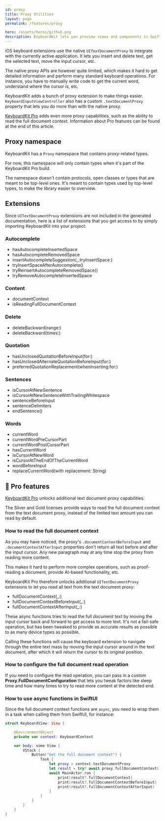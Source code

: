 ```yaml
---
id: proxy
title: Proxy Utilities
layout: page
permalink: /features/proxy

hero: /assets/heros/github.png
description: KeyboardKit lets you preview views and components in SwiftUI.
---
```


iOS keyboard extensions use the native `UITextDocumentProxy` to integrate with the currently active application. It lets you insert and delete text, get the selected text, move the input cursor, etc.

The native proxy APIs are however quite limited, which makes it hard to get detailed information and perform many standard keyboard operations. For instance, you have to manually write code to get the current word, understand where the cursor is, etc.

KeyboardKit adds a bunch of proxy extension to make things easier. ``KeyboardInputViewController`` also has a custom ``.textDocumentProxy`` property that lets you do more than with the native proxy. 

[KeyboardKit Pro][Pro] adds even more proxy capabilities, such as the ability to read the full document context. Information about Pro features can be found at the end of this article. 



## Proxy namespace

KeyboardKit has a ``Proxy`` namespace that contains proxy-related types.

For now, this namespace will only contain types when it's part of the KeyboardKit Pro build.

The namespace doesn't contain protocols, open classes or types that are meant to be top-level ones. It's meant to contain types used by top-level types, to make the library easier to overview.



## Extensions

Since `UITextDocumentProxy` extensions are not included in the generated documentation, here is a list of extensions that you get access to by simply importing KeyboardKit into your project:


### Autocomplete

- hasAutocompleteInsertedSpace
- hasAutocompleteRemovedSpace
- insertAutocompleteSuggestion(_:tryInsertSpace:)
- tryInsertSpaceAfterAutocomplete()
- tryReinsertAutocompleteRemovedSpace()
- tryRemoveAutocompleteInsertedSpace

### Content

- documentContext  
- isReadingFullDocumentContext

### Delete

- deleteBackward(range:)
- deleteBackward(times:)

### Quotation

- hasUnclosedQuotationBeforeInput(for:)
- hasUnclosedAlternateQuotationBeforeInput(for:)
- preferredQuotationReplacement(whenInserting:for:)

### Sentences

- isCursorAtNewSentence
- isCursorAtNewSentenceWithTrailingWhitespace
- sentenceBeforeInput
- sentenceDelimiters
- endSentence()

### Words

- currentWord
- currentWordPreCursorPart
- currentWordPostCursorPart
- hasCurrentWord
- isCursorAtNewWord
- isCursorAtTheEndOfTheCurrentWord
- wordBeforeInput
- replaceCurrentWord(with replacement: String)



## 👑 Pro features

[KeyboardKit Pro][Pro] unlocks additional text document proxy capabilities.

The Silver and Gold licenses provide ways to read the full document context from the text document proxy, instead of the limited text amount you can read by default.


### How to read the full document context

As you may have noticed, the proxy's `.documentContextBeforeInput` and `.documentContextAfterInput` properties don't return all text before and after the input cursor. Any new paragraph may at any time stop the proxy from reading more content.

This makes it hard to perform more complex operations, such as proof-reading a document, provide AI-based functionality, etc.

KeyboardKit Pro therefore unlocks additional `UITextDocumentProxy` extensions to let you read all text from the text document proxy:

- fullDocumentContext(_:)
- fullDocumentContextBeforeInput(_:)
- fullDocumentContextAfterInput(_:)

These async functions tries to read the full document text by moving the input cursor back and forward to get access to more text. It's not a fail-safe operation, but has been tweaked to provide as accurate results as possible to as many device types as possible.

Calling these functions will cause the keyboard extension to navigate through the entire text mass by moving the input cursor around in the text document, after which it will return the cursor to its original position.


### How to configure the full document read operation

If you need to configure the read operation, you can pass in a custom **Proxy.FullDocumentConfiguration** that lets you tweak factors like sleep time and how many times to try to read more content at the detected end.


### How to use async functions in SwiftUI

Since the full document context functions are `async`, you need to wrap them in a task when calling them from SwiftUI, for instance:

```swift
struct KeyboardView: View {

    @EnvironmentObject
    private var context: KeyboardContext

    var body: some View {
        VStack {
            Button("Get the full document context") {
                Task {
                    let proxy = context.textDocumentProxy
                    let result = try? await proxy.fullDocumentContext()
                    await MainActor.run {
                        print(result?.fullDocumentContext)
                        print(result?.fullDocumentContextBeforeInput)
                        print(result?.fullDocumentContextAfterInput)
                    }
                }
            }
        }
    }
}
```


[Pro]: /pro
